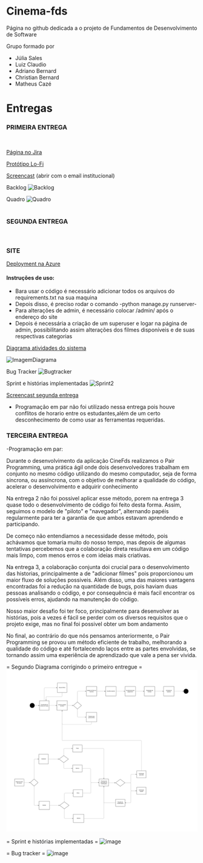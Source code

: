 # Cinema-fds

Página no github dedicada a o projeto de Fundamentos de Desenvolvimento de Software

Grupo formado por 
- Júlia Sales
- Luiz Claudio
- Adriano Bernard
- Christian Bernard
- Matheus Cazé

# Entregas

### PRIMEIRA ENTREGA

<br>

[Página no Jira](https://juliasales.atlassian.net/jira/software/projects/PCF/boards/2)

[Protótipo Lo-Fi](https://www.figma.com/file/Ms5aUXSnImGqW7S97h7m92/Wireframe-Template-(Community)?type=design&node-id=0%3A1&mode=design&t=v2NZ8sR463NZwdIk-1)

[Screencast](https://www.youtube.com/watch?v=KBGdFhLl5QU) (abrir com o email institucional)

Backlog
![Backlog](Imagens/Backlog.jpg)

Quadro
![Quadro](Imagens/Quadro.jpeg)
<br>
<br>
### SEGUNDA ENTREGA
<br>

### SITE
[Deployment na Azure](https://cinemafds.azurewebsites.net)

#### Instruções de uso:
- Bara usar o código é necessário adicionar todos os arquivos do requirements.txt na sua maquina
- Depois disso, é preciso rodar o comando -python manage.py runserver-
- Para alterações de admin, é necessário colocar /admin/ após o endereço do site
- Depois é necessária a criação de um superuser e logar na página de admin, possibilitando assim alterações dos filmes disponíveis e de suas respectivas categorias

[Diagrama atividades do sistema](https://lucid.app/lucidchart/bb251b89-9408-4094-92cf-37d2f4fcab6e/edit?viewport_loc=-10415%2C-6050%2C12296%2C4880%2C0_0&invitationId=inv_963f026a-c0bd-4bdf-bbd2-693fe5ce399d)

![ImagemDiagrama](Imagens/Diagrama.jpg)

Bug Tracker
![Bugtracker](Imagens/BugTracker.jpg)

Sprint e histórias implementadas
![Sprint2](Imagens/Backlog2.jpg)

[Screencast segunda entrega](https://youtu.be/Rphdc2gDhM0) 


- Programação em par não foi utilizado nessa entrega pois houve conflitos de horario entre os estudantes,além de um certo desconhecimento de como usar as ferramentas requeridas. 

### TERCEIRA ENTREGA

-Programação em par:

Durante o desenvolvimento da aplicação CineFds realizamos o Pair Programming, uma prática ágil onde dois desenvolvedores trabalham em conjunto no mesmo código utilizando do mesmo computador, seja de forma síncrona, ou assíncrona, com o objetivo de melhorar a qualidade do código, acelerar o desenvolvimento e adquirir conhecimento

Na entrega 2 não foi possivel aplicar esse método, porem na entrega 3  quase todo o desenvolvimento de código foi feito desta forma. Assim, seguimos o modelo de "piloto" e "navegador", alternando papéis regularmente para ter a garantia de que ambos estavam aprendendo e participando.

De começo não entendiamos a necessidade desse método, pois achávamos que tomaria muito do nosso tempo, mas depois de algumas tentativas percebemos que a colaboração direta resultava em um código mais limpo, com menos erros e com ideias mais criativas.

Na entrega 3, a colaboração conjunta doi crucial para o desenvolvimento das historias, principalmente a de "adicionar filmes" pois proporcionou um maior fluxo de soluções possiveis. Além disso, uma das maiores vantagens encontradas foi a redução na quantidade de bugs, pois haviam duas pessoas analisando o código, e por consequência é mais facil encontrar os possíveis erros, ajudando na manutenção do código.

Nosso maior desafio foi ter foco, principalmente para desenvolver as histórias, pois a vezes é fácil se perder com os diversos requisitos que o projeto exige, mas no final foi possivel obter um bom andamento

No final, ao contrário do que nós pensamos anteriormente, o Pair Programming se provou um método eficiente de trabalho, melhorando a qualidade do código e até fortalecendo laços entre as partes envolvidas, se tornando assim uma experiência de aprendizado que vale a pena ser vivida.


= Segundo Diagrama corrigindo o primeiro entregue =
![ImagemDiagrama](Imagens/Diagrama2.jpg)

= Sprint e histórias implementadas =
![image](https://github.com/ZiicoB/cinema-fds/assets/142419446/51bd463d-cfdc-44ec-90bf-f42b347a22a4)

= Bug tracker  =
![image](https://github.com/ZiicoB/cinema-fds/assets/142419446/f7a2ab06-753a-497f-a9de-0f1a946844b5)

